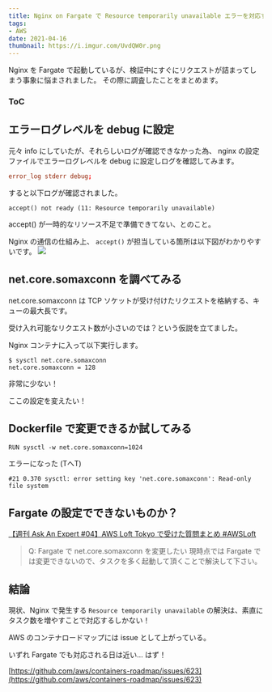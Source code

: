 ```yaml
---
title: Nginx on Fargate で Resource temporarily unavailable エラーを対応する
tags:
- AWS
date: 2021-04-16
thumbnail: https://i.imgur.com/UvdQW0r.png
---
```


Nginx を Fargate で起動しているが、検証中にすぐにリクエストが詰まってしまう事象に悩まされました。
その際に調査したことをまとめます。

<div class="toc">
<div class="toc-content">
<h3 class="menu-label">ToC</h3>
<!-- toc -->
</div>
</div>

<!-- more -->

## エラーログレベルを debug に設定

元々 info にしていたが、それらしいログが確認できなかった為、
nginx の設定ファイルでエラーログレベルを debug に設定しログを確認してみます。

```nginx.conf
error_log stderr debug;
```

すると以下ログが確認されました。

```
accept() not ready (11: Resource temporarily unavailable)
```

accept() が一時的なリソース不足で準備できてない、とのこと。

Nginx の通信の仕組み上、 `accept()` が担当している箇所は以下図がわかりやすいです。
![](https://i.imgur.com/PPJozW1.png)

## net.core.somaxconn を調べてみる

net.core.somaxconn は TCP ソケットが受け付けたリクエストを格納する、キューの最大長です。

受け入れ可能なリクエスト数が小さいのでは？という仮説を立てました。

Nginx コンテナに入って以下実行します。

```console
$ sysctl net.core.somaxconn
net.core.somaxconn = 128
```

非常に少ない！

ここの設定を変えたい！

## Dockerfile で変更できるか試してみる

```
RUN sysctl -w net.core.somaxconn=1024
```

エラーになった (TへT)

```
#21 0.370 sysctl: error setting key 'net.core.somaxconn': Read-only file system
```

## Fargate の設定でできないものか？

[【週刊 Ask An Expert #04】AWS Loft Tokyo で受けた質問まとめ #AWSLoft](https://aws.amazon.com/jp/blogs/startup/weekly-aae-04/)

> Q: Fargate で net.core.somaxconn を変更したい
> 現時点では Fargate では変更できないので、タスクを多く起動して頂くことで解決して下さい。

## 結論

現状、Nginx で発生する `Resource temporarily unavailable` の解決は、素直にタスク数を増やすことで対応するしかない！

AWS のコンテナロードマップには issue として上がっている。

いずれ Fargate でも対応される日は近い... はず！

[https://github.com/aws/containers-roadmap/issues/623](https://github.com/aws/containers-roadmap/issues/623)
